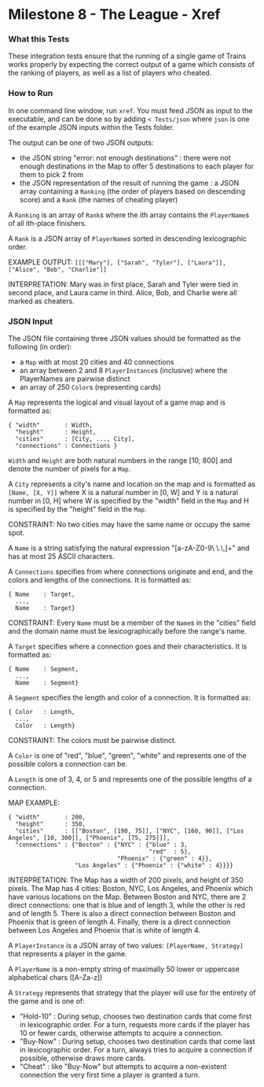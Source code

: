 # Milestone 8 - The League - Xref  

### What this Tests

These integration tests ensure that the running of a single game of Trains works properly by expecting the correct output of a game which consists of the ranking of players, as well as a list of players who cheated.

### How to Run

In one command line window, run `xref`. You must feed JSON as input to the executable, and can be done so by adding `< Tests/json` where `json` is one of the example JSON inputs within the Tests folder.

The output can be one of two JSON outputs:
- the JSON string "error: not enough destinations" : there were not enough destinations in the Map to offer 5 destinations to each player for them to pick 2 from
- the JSON representation of the result of running the game : a JSON array containing a `Ranking` (the order of players based on descending score) and a `Rank` (the names of cheating player)

A `Ranking` is an array of `Rank`s where the ith array contains the `PlayerName`s of all ith-place finishers.  

A `Rank` is a JSON array of `PlayerName`s sorted in descending lexicographic order.  

EXAMPLE OUTPUT: `[[["Mary"], ["Sarah", "Tyler"], ["Laura"]], ["Alice", "Bob", "Charlie"]]`

INTERPRETATION: Mary was in first place, Sarah and Tyler were tied in second place, and Laura came in third. Alice, Bob, and Charlie were all marked as cheaters.

### JSON Input

The JSON file containing three JSON values should be formatted as the following (in order):  

- a `Map` with at most 20 cities and 40 connections
- an array between 2 and 8 `PlayerInstance`s (inclusive) where the PlayerNames are pairwise distinct
- an array of 250 `Color`s (representing cards)

A `Map` represents the logical and visual layout of a game map and is formatted as:  
```
{ "width"       : Width,  
  "height"      : Height,    
  "cities"      : [City, ..., City],    
  "connections" : Connections }
```
 
`Width` and `Height` are both natural numbers in the range [10, 800] and denote the number of pixels for a `Map`.  

A `City` represents a city's name and location on the map and is formatted as `[Name, [X, Y]]` where X is a natural number in [0, W] and Y is a natural number in [0, H] where W is specified by the "width" field in the `Map` and H is specified by the "height" field in the `Map`.  

CONSTRAINT: No two cities may have the same name or occupy the same spot.  

A `Name` is a string satisfying the natural expression "[a-zA-Z0-9\\ \\.\\,]+" and has at most 25 ASCII characters.  

A `Connections` specifies from where connections originate and end, and the colors and lengths of the connections. It is formatted as:
```
{ Name    : Target,
  ...,
  Name    : Target}
```

CONSTRAINT: Every `Name` must be a member of the `Name`s in the "cities" field and the domain name must be lexicographically before the range's name.

A `Target` specifies where a connection goes and their characteristics. It is formatted as:  

```
{ Name    : Segment,
  ...,
  Name    : Segment}
```  

A `Segment` specifies the length and color of a connection. It is formatted as:

```
{ Color   : Length,
  ...,
  Color   : Length}
```

CONSTRAINT: The colors must be pairwise distinct.

A `Color` is one of "red", "blue", "green", "white" and represents one of the possible colors a connection can be.  

A `Length` is one of 3, 4, or 5 and represents one of the possible lengths of a connection.  

MAP EXAMPLE:

```
{ "width"       : 200,
  "height"      : 350,
  "cities"      : [["Boston", [190, 75]], ["NYC", [160, 90]], ["Los Angeles", [10, 300]], ["Phoenix", [75, 275]]],
  "connections" : {"Boston" : {"NYC" : {"blue" : 3,
                                        "red"  : 5},
                               "Phoenix" : {"green" : 4}},
                   "Los Angeles" : {"Phoenix" : {"white" : 4}}}}
```

INTERPRETATION: The Map has a width of 200 pixels, and height of 350 pixels. The Map has 4 cities: Boston, NYC, Los Angeles, and Phoenix which have various locations on the Map. Between Boston and NYC, there are 2 direct connections: one that is blue and of length 3, while the other is red and of length 5. There is also a direct connection between Boston and Phoenix that is green of length 4. Finally, there is a direct connection between Los Angeles and Phoenix that is white of length 4.

A `PlayerInstance` is a JSON array of two values: `[PlayerName, Strategy]` that represents a player in the game.

A `PlayerName` is a non-empty string of maximally 50 lower or uppercase alphabetical chars ([A-Za-z])

A `Strategy` represents that strategy that the player will use for the entirety of the game and is one of:
- "Hold-10" : During setup, chooses two destination cards that come first in lexicographic order. For a turn, requests more cards if the player has 10 or fewer cards, otherwise attempts to acquire a connection.
- "Buy-Now" : During setup, chooses two destination cards that come last in lexicographic order. For a turn, always tries to acquire a connection if possible, otherwise draws more cards.
- "Cheat" : like "Buy-Now" but attempts to acquire a non-existent connection the very first time a player is granted a turn.
